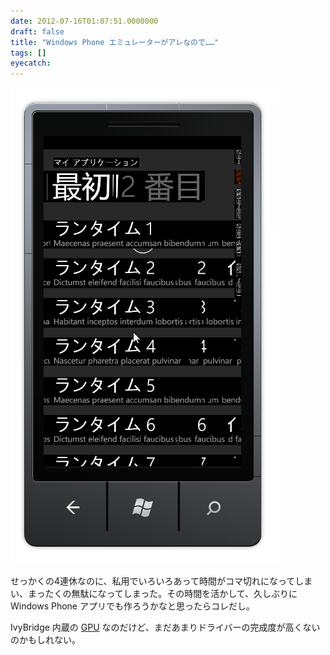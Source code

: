 ```yaml
---
date: 2012-07-16T01:07:51.0000000
draft: false
title: "Windows Phone エミュレーターがアレなので……"
tags: []
eyecatch: 
---
```

<p><img src="20120716010306.png" alt="f:id:daruyanagi:20120716010306p:plain" title="f:id:daruyanagi:20120716010306p:plain" class="hatena-fotolife"></p><p>せっかくの4連休なのに、私用でいろいろあって時間がコマ切れになってしまい、まったくの無駄になってしまった。その時間を活かして、久しぶりに Windows Phone アプリでも作ろうかなと思ったらコレだし。</p><p>IvyBridge 内蔵の <a class="keyword" href="http://d.hatena.ne.jp/keyword/GPU">GPU</a> なのだけど、まだあまりドライバーの完成度が高くないのかもしれない。</p>
